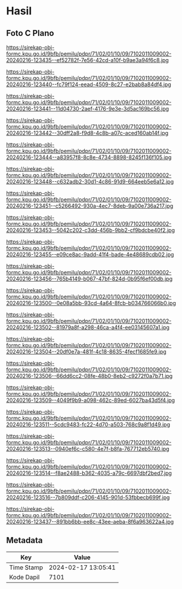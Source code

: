 # Hasil

## Foto C Plano

https://sirekap-obj-formc.kpu.go.id/9bfb/pemilu/pdpr/71/02/01/10/09/7102011009002-20240216-123435--ef52782f-7e56-42cd-a10f-b9ae3a94f6c8.jpg

https://sirekap-obj-formc.kpu.go.id/9bfb/pemilu/pdpr/71/02/01/10/09/7102011009002-20240216-123440--fc79f124-eead-4509-8c27-e2bab8a84df4.jpg

https://sirekap-obj-formc.kpu.go.id/9bfb/pemilu/pdpr/71/02/01/10/09/7102011009002-20240216-123441--11d04730-2aef-4176-9e3e-3d5ac169bc56.jpg

https://sirekap-obj-formc.kpu.go.id/9bfb/pemilu/pdpr/71/02/01/10/09/7102011009002-20240216-123442--30dff2a8-f9d8-4c8b-a07c-aced160ab14f.jpg

https://sirekap-obj-formc.kpu.go.id/9bfb/pemilu/pdpr/71/02/01/10/09/7102011009002-20240216-123444--a83957f8-8c8e-4734-8898-8245f136f105.jpg

https://sirekap-obj-formc.kpu.go.id/9bfb/pemilu/pdpr/71/02/01/10/09/7102011009002-20240216-123448--c632adb2-30d1-4c86-91d9-664eeb5e6a12.jpg

https://sirekap-obj-formc.kpu.go.id/9bfb/pemilu/pdpr/71/02/01/10/09/7102011009002-20240216-123451--c5266492-930a-4ec7-8deb-9a00e736a217.jpg

https://sirekap-obj-formc.kpu.go.id/9bfb/pemilu/pdpr/71/02/01/10/09/7102011009002-20240216-123453--5042c202-c3dd-456b-9bb2-cf9bdcbe40f2.jpg

https://sirekap-obj-formc.kpu.go.id/9bfb/pemilu/pdpr/71/02/01/10/09/7102011009002-20240216-123455--e09ce8ac-9add-41f4-bade-4e48689cdb02.jpg

https://sirekap-obj-formc.kpu.go.id/9bfb/pemilu/pdpr/71/02/01/10/09/7102011009002-20240216-123456--765b4149-b067-47bf-824d-0b95f6ef00db.jpg

https://sirekap-obj-formc.kpu.go.id/9bfb/pemilu/pdpr/71/02/01/10/09/7102011009002-20240216-123500--0e08a5bb-93cd-4a64-8fcb-b034766066b0.jpg

https://sirekap-obj-formc.kpu.go.id/9bfb/pemilu/pdpr/71/02/01/10/09/7102011009002-20240216-123502--81979a8f-a298-46ca-a4f4-ee03145607a1.jpg

https://sirekap-obj-formc.kpu.go.id/9bfb/pemilu/pdpr/71/02/01/10/09/7102011009002-20240216-123504--20df0e7a-481f-4c18-8635-4fecf1685fe9.jpg

https://sirekap-obj-formc.kpu.go.id/9bfb/pemilu/pdpr/71/02/01/10/09/7102011009002-20240216-123506--66dd6cc2-08fe-48b0-8eb2-c9272f0a7b71.jpg

https://sirekap-obj-formc.kpu.go.id/9bfb/pemilu/pdpr/71/02/01/10/09/7102011009002-20240216-123509--4049f9b9-a098-462c-89ed-6027ba43d5f4.jpg

https://sirekap-obj-formc.kpu.go.id/9bfb/pemilu/pdpr/71/02/01/10/09/7102011009002-20240216-123511--5cdc9483-fc22-4d70-a503-768c9a8f1d49.jpg

https://sirekap-obj-formc.kpu.go.id/9bfb/pemilu/pdpr/71/02/01/10/09/7102011009002-20240216-123513--0940ef6c-c580-4e7f-b8fa-767712eb5740.jpg

https://sirekap-obj-formc.kpu.go.id/9bfb/pemilu/pdpr/71/02/01/10/09/7102011009002-20240216-123514--f8ae2488-b362-4035-a79c-6697dbf2bed7.jpg

https://sirekap-obj-formc.kpu.go.id/9bfb/pemilu/pdpr/71/02/01/10/09/7102011009002-20240216-123516--7b809ddf-c206-4145-901d-53fbbecb699f.jpg

https://sirekap-obj-formc.kpu.go.id/9bfb/pemilu/pdpr/71/02/01/10/09/7102011009002-20240216-123437--891bb6bb-ee8c-43ee-aeba-8f6a963622a4.jpg


## Metadata

| Key        | Value               |
| ---------- | ------------------- |
| Time Stamp | 2024-02-17 13:05:41 |
| Kode Dapil | 7101                |



